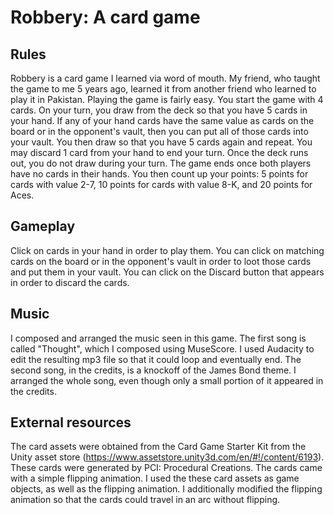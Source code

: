 # Robbery: A card game

## Rules
Robbery is a card game I learned via word of mouth. My friend, who taught the game to me 5 years ago, learned it from another friend who learned to play it in Pakistan. Playing the game is fairly easy. You start the game with 4 cards. On your turn, you draw from the deck so that you have 5 cards in your hand. If any of your hand cards have the same value as cards on the board or in the opponent's vault, then you can put all of those cards into your vault. You then draw so that you have 5 cards again and repeat. You may discard 1 card from your hand to end your turn. Once the deck runs out, you do not draw during your turn. The game ends once both players have no cards in their hands. You then count up your points: 5 points for cards with value 2-7, 10 points for cards with value 8-K, and 20 points for Aces.

## Gameplay
Click on cards in your hand in order to play them. You can click on matching cards on the board or in the opponent's vault in order to loot those cards and put them in your vault. You can click on the Discard button that appears in order to discard the cards.

## Music
I composed and arranged the music seen in this game. The first song is called "Thought", which I composed using MuseScore. I used Audacity to edit the resulting mp3 file so that it could loop and eventually end. The second song, in the credits, is a knockoff of the James Bond theme. I arranged the whole song, even though only a small portion of it appeared in the credits.

## External resources
The card assets were obtained from the Card Game Starter Kit from the Unity asset store (https://www.assetstore.unity3d.com/en/#!/content/6193). These cards were generated by PCI: Procedural Creations. The cards came with a simple flipping animation. I used the these card assets as game objects, as well as the flipping animation. I additionally modified the flipping animation so that the cards could travel in an arc without flipping.
